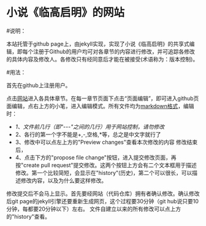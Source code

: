 小说《临高启明》的网站
======================

#说明：

本站托管于github page上，由jekyll实现，实现了小说《临高启明》的共享式编辑，即每个注册于Github的用户均可对各章节的内容进行修改，并可追踪各修改的具体内容及修改人。各修改只有经同意后才能在被接受(术语称为：版本控制)。

#用法：

首先在github上注册用户。

点击[网站](http://lingaoqiming.github.io/)进入各具体章节。在每一章节页面下点击“页面编辑”，即可进入github页面编辑，点右上方的小笔，进入编辑模式。所有文件均为[markdown格式](https://www.zybuluo.com/mdeditor?url=https://www.zybuluo.com/static/editor/md-help.markdown)，编辑时：
- *1、文件前几行（即"---"之间的几行）用于网站控制，请勿修改*
- 2、各行的第一个字不能是+,-,空格,*等，总之是中文字就行了
- 3、修改中可以点左上方的"Preview changes"查看本次修改的内容
修改结束后，
- 4、点击下方的"propose file change"按钮，进入提交修改页面，再按"create pull request"提交修改。这两个按钮上方会有二个文本框用于描述修改。第一个比较简短，会显示在"history"(历史)，第二个可以很长，可以描述修改内容，以及为什么要这样修改。

修改提交后不会马上显示。首先要经网站（代码仓库）拥有者确认修改。确认修改后git page的jekyll引擎还要重新生成网页，这个过程要30分钟（git hub说只要10分钟，每都要20分钟以下）左右。
文件自建立以来的所有修改可以点上方的"history"查看。
